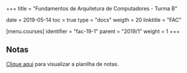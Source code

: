 +++
title = "Fundamentos de Arquitetura de Computadores - Turma B"

date = 2019-05-14
toc = true
type = "docs"
weigth = 20
linktitle = "FAC"

[menu.courses]
  identifier = "fac-19-1"
  parent = "2019/1"
  weight = 1
+++

## Notas

[Clique aqui](/notas/2019_1/FAC.html) para visualizar a planilha de notas.
